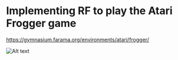 # Implementing RF to play the Atari Frogger game

https://gymnasium.farama.org/environments/atari/frogger/

![Alt text](https://m.media-amazon.com/images/I/51UW3OfZMPL._AC_UF894,1000_QL80_.jpg)